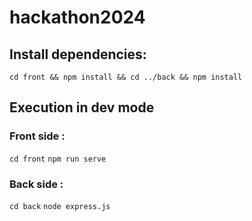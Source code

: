 # hackathon2024

## Install dependencies:
`cd front && npm install && cd ../back && npm install`

## Execution in dev mode
### Front side :
`cd front`
`npm run serve`

### Back side :
`cd back`
`node express.js`
